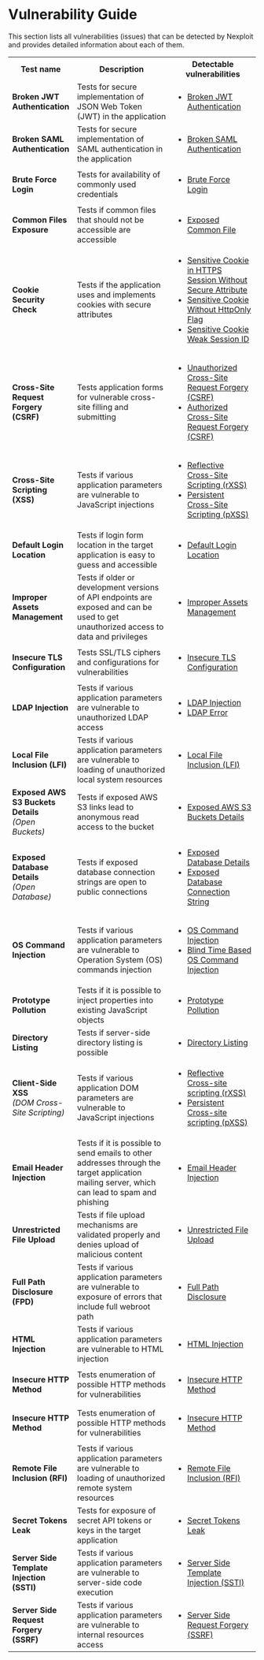 # Vulnerability Guide

This section lists all vulnerabilities (issues) that can be detected by Nexploit and provides detailed information about each of them.

<table id="simple-table">
    <tr>
        <th width="25%"><strong>Test name</strong></th>
        <th width="40%"><strong>Description</strong></th>
        <th width="35%"><strong>Detectable vulnerabilities</strong></th>
    </tr>
        <tr>
        <td><b>Broken JWT Authentication</b></td>
        <td> Tests for secure implementation of JSON Web Token (JWT) in the application</td>
        <td>
            <ul>
                <li><a href="#/guide/vulnerabilities/36-broken-jwt-auth.md">Broken JWT Authentication</a></li>
            </ul>
        </td>
    </tr>
     <tr>
        <td><b>Broken SAML Authentication</b></td>
        <td>Tests for secure implementation of SAML authentication in the application</td>
        <td>
            <ul>
                <li><a href="#/guide/vulnerabilities/214-broken-saml-auth.md">Broken SAML Authentication</a></li>
            </ul>
        </td>
    </tr>
    <tr>
        <td><b>Brute Force Login</b></td>
        <td>Tests for availability of commonly used credentials</td>
        <td>
            <ul>
                <li><a href="#/guide/vulnerabilities/204-brute-force-login.md">Brute Force Login</a></li>
            </ul>
        </td>
    </tr>
    <tr>
        <td><b>Common Files Exposure</b></td>
        <td>Tests if common files that should not be accessible are accessible</td>
        <td>
            <ul>
                <li><a href="#/guide/vulnerabilities/203-exposed-common-file.md">Exposed Common File</a></li>
            </ul>
        </td>
    </tr>
    <tr>
        <td><b>Cookie Security Check</b></td>
        <td>Tests if the application uses and implements cookies with secure attributes</td>
        <td>
            <ul>
                <li><a href="#/guide/vulnerabilities/40-sensitive-cookie.md">Sensitive Cookie in HTTPS Session Without Secure Attribute</a></li>
                <li><a href="#/guide/vulnerabilities/41-sensitive-cookie.md">Sensitive Cookie Without HttpOnly Flag</a></li>
                <li><a href="#/guide/vulnerabilities/225-sensitive-cookie.md">Sensitive Cookie Weak Session ID</li>
            </ul>
        </td>
    </tr>
     <tr>
        <td><b>Cross-Site Request Forgery (CSRF)</b></td>
        <td>Tests application forms for vulnerable cross-site filling and submitting</td>
        <td>
            <ul>
                <li><a href="#/guide/vulnerabilities/11-csrf.md">Unauthorized Cross-Site Request Forgery (CSRF)</a></li>
                <li><a href="#/guide/vulnerabilities/208-csrf.md">Authorized Cross-Site Request Forgery (CSRF)</a></li>
            </ul>
        </td>
        <tr>
        <td><b>Cross-Site Scripting (XSS)</b></td>
        <td>Tests if various application parameters are vulnerable to JavaScript injections</td>
        <td>
            <ul>
                <li><a href="#/guide/vulnerabilities/2-xss.md">Reflective Cross-Site Scripting (rXSS)</a></li>
                <li><a href="#/guide/vulnerabilities/1-xss.md">Persistent Cross-Site Scripting (pXSS)</a></li>
            </ul>
        </td>
    </tr>
     <tr>
        <td><b>Default Login Location</b></td>
        <td>Tests if login form location in the target application is easy to guess and accessible</td>
        <td>
            <ul>
                <li><a href="#/guide/vulnerabilities/31-default-login-location.md">Default Login Location</a></li>
            </ul>
        </td>
    </tr>
    <tr>
        <td><b>Improper Assets Management</b></td>
        <td>Tests if older or development versions of API endpoints are exposed and can be used to get unauthorized access to data and privileges</td>
        <td>
            <ul>
                <li><a href="#/guide/vulnerabilities/215-improper-assets-management.md">Improper Assets Management</a></li>
            </ul>
        </td>
    </tr>
    <tr>
        <td><b>Insecure TLS Configuration</b></td>
        <td>Tests SSL/TLS ciphers and configurations for vulnerabilities</td>
        <td>
            <ul>
                <li><a href="#/guide/vulnerabilities/220-insecure-tls-configuration.md">Insecure TLS Configuration</a></li>
            </ul>
        </td>
    </tr>
   <tr>
        <td><b>LDAP Injection</b></td>
        <td>Tests if various application parameters are vulnerable to unauthorized LDAP access </td>
        <td>
            <ul>
                <li><a href="#/guide/vulnerabilities/12-ldap-injection.md">LDAP Injection</a></li>
                <li><a href="#/guide/vulnerabilities/223-ldap-error.md">LDAP Error</a></li>
            </ul>
        </td>
    </tr>
    <tr>
        <td><b>Local File Inclusion (LFI)</b></td>
        <td>Tests if various application parameters are vulnerable to loading of unauthorized local system resources</td>
        <td>
            <ul>
                <li><a href="#/guide/vulnerabilities/28-local-file-inclusion.md">Local File Inclusion (LFI)</a></li>
            </ul>
        </td>
    </tr>
    <tr>
        <td><b>Exposed AWS S3 Buckets Details</b><br><i>(Open Buckets)</i></td>
        <td>Tests if exposed AWS S3 links lead to anonymous read access to the bucket</td>
        <td>
            <ul>
                <li><a href="#/guide/vulnerabilities/207-open-bucket.md">Exposed AWS S3 Buckets Details</a></li>
            </ul>
        </td>
    </tr>
      <tr>
        <td><b>Exposed Database Details</b><br><i>(Open Database)</i></td>
        <td>Tests if exposed database connection strings are open to public connections</td>
         <td>
            <ul>
                <li><a href="#/guide/vulnerabilities/205-open-database.md">Exposed Database Details</a></li>
                <li><a href="#/guide/vulnerabilities/206-open-database.md">Exposed Database Connection String</a></li>
            </ul>
        </td>
    </tr>
     <tr>
        <td><b>OS Command Injection</b></td>
        <td>Tests if various application parameters are vulnerable to Operation System (OS) commands injection</td>
        <td>
            <ul>
                <li><a href="#/guide/vulnerabilities/23-os-command-injection.md">OS Command Injection</a></li>
                <li><a href="#/guide/vulnerabilities/209-os-command-injection.md">Blind Time Based OS Command Injection</a></li>
            </ul>
        </td>
    </tr>
    <tr>
        <td><b>Prototype Pollution</b></td>
        <td>Tests if it is possible to inject properties into existing JavaScript objects</td>
        <td>
            <ul>
                <li><a href="#/guide/vulnerabilities/217-prototype-pollution.md">Prototype Pollution</a></li>
            </ul>
        </td>
    </tr>
    <tr>
        <td><b>Directory Listing</b></td>
        <td>Tests if server-side directory listing is possible</td>
        <td>
            <ul>
                <li><a href="#/guide/vulnerabilities/26-directory-listing.md">Directory Listing</a></li>
            </ul>
        </td>
    </tr>
    <tr>
        <td><b>Client-Side XSS</b><br><i>(DOM Cross-Site Scripting)</i></td>
        <td>Tests if various application DOM parameters are vulnerable to JavaScript injections </td>
        <td>
            <ul>
                <li><a href="#/guide/vulnerabilities/2-xss.md">Reflective Cross-site scripting (rXSS)</a></li>
                <li><a href="#/guide/vulnerabilities/1-xss.md">Persistent Cross-site scripting (pXSS)</a></li>
            </ul>
        </td>
    </tr>
    <tr>
        <td><b>Email Header Injection</b></td>
        <td>Tests if it is possible to send emails to other addresses through the target application mailing server, which can lead to spam and phishing</td>
        <td>
            <ul>
                <li><a href="#/guide/vulnerabilities/222-email-header-injection.md">Email Header Injection</a></li>
            </ul>
        </td>
    </tr>
     <tr>
        <td><b>Unrestricted File Upload</b></td>
        <td>Tests if file upload mechanisms are validated properly and denies upload of malicious content</td>
        <td>
            <ul>
                <li><a href="#/guide/vulnerabilities/29-unrestricted-file-upload.md">Unrestricted File Upload</a></li>
            </ul>
        </td>
    </tr>
    <tr>
        <td><b>Full Path Disclosure (FPD)</b></td>
        <td>Tests if various application parameters are vulnerable to exposure of errors that include full webroot path</td>
        <td>
            <ul>
                <li><a href="#/guide/vulnerabilities/6-full-path-disclosure.md">Full Path Disclosure</a></li>
            </ul>
        </td>
    </tr>
    <tr>
        <td><b>HTML Injection</b></td>
        <td>Tests if various application parameters are vulnerable to HTML injection</td>
        <td>
            <ul>
                <li><a href="#/guide/vulnerabilities/44-html-injection.md">HTML Injection</a></li>
            </ul>
        </td>
    </tr>
    <tr>
        <td><b>Insecure HTTP Method</b></td>
        <td>Tests enumeration of possible HTTP methods for vulnerabilities</td>
        <td>
            <ul>
                <li><a href="#/guide/vulnerabilities/43-insecure-http-method.md">Insecure HTTP Method</a></li>
            </ul>
        </td>
    </tr>
    <tr>
        <td><b>Insecure HTTP Method</b></td>
        <td>Tests enumeration of possible HTTP methods for vulnerabilities</td>
        <td>
            <ul>
                <li><a href="#/guide/vulnerabilities/43-insecure-http-method.md">Insecure HTTP Method</a></li>
            </ul>
        </td>
    </tr>
    <tr>
        <td><b>Remote File Inclusion (RFI)</b></td>
        <td>Tests if various application parameters are vulnerable to loading of unauthorized remote system resources</td>
        <td>
            <ul>
                <li><a href="#/guide/vulnerabilities/17-remote-file-inclusion.md">Remote File Inclusion (RFI)</a></li>
            </ul>
        </td>
    </tr>
     <tr>
        <td><b>Secret Tokens Leak</b></td>
        <td>Tests for exposure of secret API tokens or keys in the target application</td>
        <td>
            <ul>
                <li><a href="#/guide/vulnerabilities/61-secret-tokens-leak.md">Secret Tokens Leak</a></li>
            </ul>
        </td>
    </tr>
     <tr>
        <td><b>Server Side Template Injection (SSTI)</b></td>
        <td>Tests if various application parameters are vulnerable to server-side code execution</td>
        <td>
            <ul>
                <li><a href="#/guide/vulnerabilities/30-ssti.md">Server Side Template Injection (SSTI)</a></li>
            </ul>
        </td>
    </tr>
     <tr>
        <td><b>Server Side Request Forgery (SSRF)</b></td>
        <td>Tests if various application parameters are vulnerable to internal resources access</td>
        <td>
            <ul>
                <li><a href="#/guide/vulnerabilities/39-ssrf.md">Server Side Request Forgery (SSRF)</a></li>
            </ul>
        </td>
    </tr>
</table>